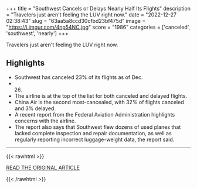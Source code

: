 +++
title = "Southwest Cancels or Delays Nearly Half Its Flights"
description = "Travelers just aren't feeling the LUV right now."
date = "2022-12-27 02:38:43"
slug = "63aa5a8ccd30cfbd23bf475d"
image = "https://i.imgur.com/4np54NC.jpg"
score = "1986"
categories = ['canceled', 'southwest', 'nearly']
+++

Travelers just aren't feeling the LUV right now.

## Highlights

- Southwest has canceled 23% of its flights as of Dec.
- 26.
- The airline is at the top of the list for both canceled and delayed flights.
- China Air is the second most-cancealed, with 32% of flights canceled and 3% delayed.
- A recent report from the Federal Aviation Administration highlights concerns with the airline.
- The report also says that Southwest flew dozens of used planes that lacked complete inspection and repair documentation, as well as regularly reporting incorrect luggage-weight data, the report said.

---

{{< rawhtml >}}
  <p class="article-category">
    <a target="_blank" href="https://www.thestreet.com/lifestyle/travel/southwest-cancels-or-delays-nearly-half-its-flights">READ THE ORIGINAL ARTICLE</a>
  </p>
{{< /rawhtml >}}
